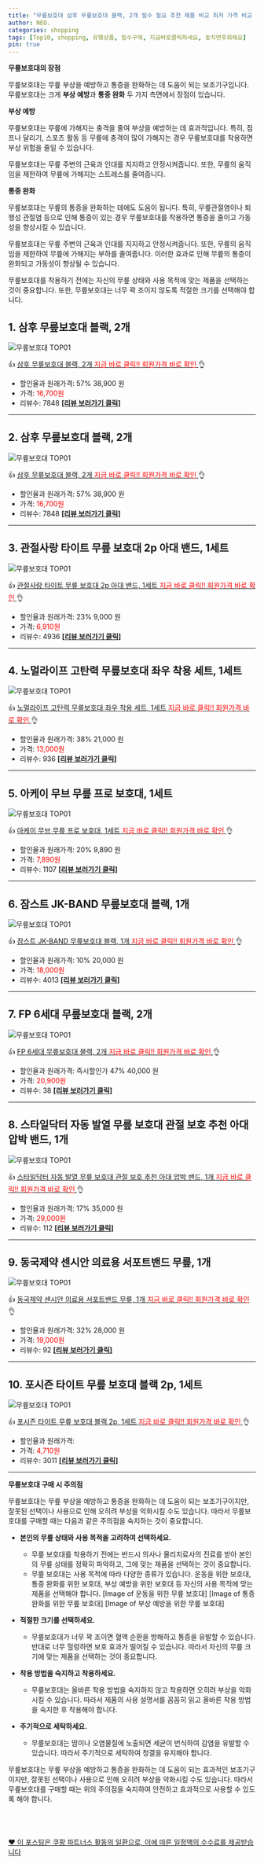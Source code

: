 ```yaml
---
title: "무릎보호대 삼후 무릎보호대 블랙, 2개 필수 필요 추천 제품 비교 최저 가격 비교 장점 구매가이드"
author: NEO.
categories: shopping
tags: [Top10, shopping, 유행상품, 필수구매, 지금바로클릭하세요, 놓치면후회해요]
pin: true
---
```

**무릎보호대의 장점**

무릎보호대는 무릎 부상을 예방하고 통증을 완화하는 데 도움이 되는 보조기구입니다. 무릎보호대는 크게 **부상 예방**과 **통증 완화** 두 가지 측면에서 장점이 있습니다.

**부상 예방**

무릎보호대는 무릎에 가해지는 충격을 줄여 부상을 예방하는 데 효과적입니다. 특히, 점프나 달리기, 스포츠 활동 등 무릎에 충격이 많이 가해지는 경우 무릎보호대를 착용하면 부상 위험을 줄일 수 있습니다.

무릎보호대는 무릎 주변의 근육과 인대를 지지하고 안정시켜줍니다. 또한, 무릎의 움직임을 제한하여 무릎에 가해지는 스트레스를 줄여줍니다.

**통증 완화**

무릎보호대는 무릎의 통증을 완화하는 데에도 도움이 됩니다. 특히, 무릎관절염이나 퇴행성 관절염 등으로 인해 통증이 있는 경우 무릎보호대를 착용하면 통증을 줄이고 가동성을 향상시킬 수 있습니다.

무릎보호대는 무릎 주변의 근육과 인대를 지지하고 안정시켜줍니다. 또한, 무릎의 움직임을 제한하여 무릎에 가해지는 부하를 줄여줍니다. 이러한 효과로 인해 무릎의 통증이 완화되고 가동성이 향상될 수 있습니다.

무릎보호대를 착용하기 전에는 자신의 무릎 상태와 사용 목적에 맞는 제품을 선택하는 것이 중요합니다. 또한, 무릎보호대는 너무 꽉 조이지 않도록 적절한 크기를 선택해야 합니다.

   

## 1. 삼후 무릎보호대 블랙, 2개

![무릎보호대 TOP01](https://thumbnail6.coupangcdn.com/thumbnails/remote/490x490ex/image/vendor_inventory/c219/f9641e938445cf7f68528e71e63f4efe15126d9babf8b0ddb5db49b1d542.jpg)


👍 [삼후 무릎보호대 블랙, 2개 <font color=red> 지금 바로 클릭!! 회원가격 바로 확인 </font> ](https://link.coupang.com/re/AFFSDP?lptag=AF3617701&subid=GithubCoopas&pageKey=6575827990&traceid=V0-153&itemId=14778775312&vendorItemId=82040985343) 👌 


- 할인율과 원래가격: 57%  38,900   원
- 가격: <span style='color:red'>16,700원</span>
- 리뷰수: 7848  [**[리뷰 보러가기 클릭]**](https://link.coupang.com/re/AFFSDP?lptag=AF3617701&subid=GithubCoopas&pageKey=6575827990&traceid=V0-153&itemId=14778775312&vendorItemId=82040985343)

---


   

## 2. 삼후 무릎보호대 블랙, 2개

![무릎보호대 TOP01](https://thumbnail6.coupangcdn.com/thumbnails/remote/490x490ex/image/vendor_inventory/c219/f9641e938445cf7f68528e71e63f4efe15126d9babf8b0ddb5db49b1d542.jpg)


👍 [삼후 무릎보호대 블랙, 2개 <font color=red> 지금 바로 클릭!! 회원가격 바로 확인 </font> ](https://link.coupang.com/re/AFFSDP?lptag=AF3617701&subid=GithubCoopas&pageKey=6575827990&traceid=V0-153&itemId=14778775312&vendorItemId=82040985343) 👌 


- 할인율과 원래가격: 57%  38,900   원
- 가격: <span style='color:red'>16,700원</span>
- 리뷰수: 7848  [**[리뷰 보러가기 클릭]**](https://link.coupang.com/re/AFFSDP?lptag=AF3617701&subid=GithubCoopas&pageKey=6575827990&traceid=V0-153&itemId=14778775312&vendorItemId=82040985343)

---


   

## 3. 관절사랑 타이트 무릎 보호대 2p 아대 밴드, 1세트

![무릎보호대 TOP01](https://thumbnail7.coupangcdn.com/thumbnails/remote/490x490ex/image/vendor_inventory/af6a/03756e28994a4777a0ffd552464f91c3bb3ad1b8fee9e1532dd3e20f32b0.jpeg)


👍 [관절사랑 타이트 무릎 보호대 2p 아대 밴드, 1세트 <font color=red> 지금 바로 클릭!! 회원가격 바로 확인 </font> ](https://link.coupang.com/re/AFFSDP?lptag=AF3617701&subid=GithubCoopas&pageKey=7417742876&traceid=V0-153&itemId=19235027025&vendorItemId=87860187320) 👌 


- 할인율과 원래가격: 23%  9,000   원
- 가격: <span style='color:red'>6,910원</span>
- 리뷰수: 4936  [**[리뷰 보러가기 클릭]**](https://link.coupang.com/re/AFFSDP?lptag=AF3617701&subid=GithubCoopas&pageKey=7417742876&traceid=V0-153&itemId=19235027025&vendorItemId=87860187320)

---


   

## 4. 노멀라이프 고탄력 무릎보호대 좌우 착용 세트, 1세트

![무릎보호대 TOP01](https://thumbnail6.coupangcdn.com/thumbnails/remote/490x490ex/image/rs_quotation_api/feq6bqpv/0a89938de56342c3a2ca10f708090a56.jpg)


👍 [노멀라이프 고탄력 무릎보호대 좌우 착용 세트, 1세트 <font color=red> 지금 바로 클릭!! 회원가격 바로 확인 </font> ](https://link.coupang.com/re/AFFSDP?lptag=AF3617701&subid=GithubCoopas&pageKey=7055349129&traceid=V0-153&itemId=17478461085&vendorItemId=85948056530) 👌 


- 할인율과 원래가격: 38%  21,000   원
- 가격: <span style='color:red'>13,000원</span>
- 리뷰수: 936  [**[리뷰 보러가기 클릭]**](https://link.coupang.com/re/AFFSDP?lptag=AF3617701&subid=GithubCoopas&pageKey=7055349129&traceid=V0-153&itemId=17478461085&vendorItemId=85948056530)

---


   

## 5. 아케이 무브 무릎 프로 보호대, 1세트

![무릎보호대 TOP01](https://thumbnail8.coupangcdn.com/thumbnails/remote/490x490ex/image/retail/images/1832069933994702-21e249ee-9946-4b52-9140-6278ec8bc6fd.jpg)


👍 [아케이 무브 무릎 프로 보호대, 1세트 <font color=red> 지금 바로 클릭!! 회원가격 바로 확인 </font> ](https://link.coupang.com/re/AFFSDP?lptag=AF3617701&subid=GithubCoopas&pageKey=7060457824&traceid=V0-153&itemId=17504687310&vendorItemId=84671993745) 👌 


- 할인율과 원래가격: 20%  9,890   원
- 가격: <span style='color:red'>7,890원</span>
- 리뷰수: 1107  [**[리뷰 보러가기 클릭]**](https://link.coupang.com/re/AFFSDP?lptag=AF3617701&subid=GithubCoopas&pageKey=7060457824&traceid=V0-153&itemId=17504687310&vendorItemId=84671993745)

---


   

## 6. 잠스트 JK-BAND 무릎보호대 블랙, 1개

![무릎보호대 TOP01](https://thumbnail8.coupangcdn.com/thumbnails/remote/490x490ex/image/retail/images/2589135503929379-1f88c6bb-034d-443f-a9d2-f5592e273b07.jpg)


👍 [잠스트 JK-BAND 무릎보호대 블랙, 1개 <font color=red> 지금 바로 클릭!! 회원가격 바로 확인 </font> ](https://link.coupang.com/re/AFFSDP?lptag=AF3617701&subid=GithubCoopas&pageKey=24406364&traceid=V0-153&itemId=11408482&vendorItemId=3017191641) 👌 


- 할인율과 원래가격: 10%  20,000   원
- 가격: <span style='color:red'>18,000원</span>
- 리뷰수: 4013  [**[리뷰 보러가기 클릭]**](https://link.coupang.com/re/AFFSDP?lptag=AF3617701&subid=GithubCoopas&pageKey=24406364&traceid=V0-153&itemId=11408482&vendorItemId=3017191641)

---


   

## 7. FP 6세대 무릎보호대 블랙, 2개

![무릎보호대 TOP01](https://thumbnail8.coupangcdn.com/thumbnails/remote/490x490ex/image/vendor_inventory/aafe/b29c22841f2a7ef657b1f443fbb7c8aeda10cb40a93d63f0564dc3a1aaf9.jpg)


👍 [FP 6세대 무릎보호대 블랙, 2개 <font color=red> 지금 바로 클릭!! 회원가격 바로 확인 </font> ](https://link.coupang.com/re/AFFSDP?lptag=AF3617701&subid=GithubCoopas&pageKey=7732472637&traceid=V0-153&itemId=19739992157&vendorItemId=86843726572) 👌 


- 할인율과 원래가격: 즉시할인가 47%  40,000   원
- 가격: <span style='color:red'>20,900원</span>
- 리뷰수: 38  [**[리뷰 보러가기 클릭]**](https://link.coupang.com/re/AFFSDP?lptag=AF3617701&subid=GithubCoopas&pageKey=7732472637&traceid=V0-153&itemId=19739992157&vendorItemId=86843726572)

---


   

## 8. 스타일닥터 자동 발열 무릎 보호대 관절 보호 추천 아대 압박 밴드, 1개

![무릎보호대 TOP01](https://thumbnail6.coupangcdn.com/thumbnails/remote/490x490ex/image/vendor_inventory/dbb2/5da635104d65574ed9b2b5e6070b2ffae5956331d3310683a0370aee1d1c.jpg)


👍 [스타일닥터 자동 발열 무릎 보호대 관절 보호 추천 아대 압박 밴드, 1개 <font color=red> 지금 바로 클릭!! 회원가격 바로 확인 </font> ](https://link.coupang.com/re/AFFSDP?lptag=AF3617701&subid=GithubCoopas&pageKey=7061212567&traceid=V0-153&itemId=17508680167&vendorItemId=86952277403) 👌 


- 할인율과 원래가격: 17%  35,000   원
- 가격: <span style='color:red'>29,000원</span>
- 리뷰수: 112  [**[리뷰 보러가기 클릭]**](https://link.coupang.com/re/AFFSDP?lptag=AF3617701&subid=GithubCoopas&pageKey=7061212567&traceid=V0-153&itemId=17508680167&vendorItemId=86952277403)

---


   

## 9. 동국제약 센시안 의료용 서포트밴드 무릎, 1개

![무릎보호대 TOP01](https://thumbnail6.coupangcdn.com/thumbnails/remote/490x490ex/image/retail/images/2023/05/09/14/4/2b1e7a9c-0d19-4fe8-ad3e-5e3a51b9e322.png)


👍 [동국제약 센시안 의료용 서포트밴드 무릎, 1개 <font color=red> 지금 바로 클릭!! 회원가격 바로 확인 </font> ](https://link.coupang.com/re/AFFSDP?lptag=AF3617701&subid=GithubCoopas&pageKey=7322588542&traceid=V0-153&itemId=18784183439&vendorItemId=85915486070) 👌 


- 할인율과 원래가격: 32%  28,000   원
- 가격: <span style='color:red'>19,000원</span>
- 리뷰수: 92  [**[리뷰 보러가기 클릭]**](https://link.coupang.com/re/AFFSDP?lptag=AF3617701&subid=GithubCoopas&pageKey=7322588542&traceid=V0-153&itemId=18784183439&vendorItemId=85915486070)

---


   

## 10. 포시즌 타이트 무릎 보호대 블랙 2p, 1세트

![무릎보호대 TOP01](https://thumbnail8.coupangcdn.com/thumbnails/remote/490x490ex/image/retail/images/18385538654232148-54d6810c-270e-40bf-b4a5-d3d1e6fb7c0c.jpg)


👍 [포시즌 타이트 무릎 보호대 블랙 2p, 1세트 <font color=red> 지금 바로 클릭!! 회원가격 바로 확인 </font> ](https://link.coupang.com/re/AFFSDP?lptag=AF3617701&subid=GithubCoopas&pageKey=7677650887&traceid=V0-153&itemId=13639408928&vendorItemId=70725950671) 👌 


- 할인율과 원래가격: 
- 가격: <span style='color:red'>4,710원</span>
- 리뷰수: 3011  [**[리뷰 보러가기 클릭]**](https://link.coupang.com/re/AFFSDP?lptag=AF3617701&subid=GithubCoopas&pageKey=7677650887&traceid=V0-153&itemId=13639408928&vendorItemId=70725950671)

---
**무릎보호대 구매 시 주의점**

무릎보호대는 무릎 부상을 예방하고 통증을 완화하는 데 도움이 되는 보조기구이지만, 잘못된 선택이나 사용으로 인해 오히려 부상을 악화시킬 수도 있습니다. 따라서 무릎보호대를 구매할 때는 다음과 같은 주의점을 숙지하는 것이 중요합니다.

* **본인의 무릎 상태와 사용 목적을 고려하여 선택하세요.**
    * 무릎 보호대를 착용하기 전에는 반드시 의사나 물리치료사의 진료를 받아 본인의 무릎 상태를 정확히 파악하고, 그에 맞는 제품을 선택하는 것이 중요합니다.
    * 무릎 보호대는 사용 목적에 따라 다양한 종류가 있습니다. 운동을 위한 보호대, 통증 완화를 위한 보호대, 부상 예방을 위한 보호대 등 자신의 사용 목적에 맞는 제품을 선택해야 합니다.
[Image of 운동을 위한 무릎 보호대]
[Image of 통증 완화를 위한 무릎 보호대]
[Image of 부상 예방을 위한 무릎 보호대]

* **적절한 크기를 선택하세요.**
    * 무릎보호대가 너무 꽉 조이면 혈액 순환을 방해하고 통증을 유발할 수 있습니다. 반대로 너무 헐렁하면 보호 효과가 떨어질 수 있습니다. 따라서 자신의 무릎 크기에 맞는 제품을 선택하는 것이 중요합니다.

* **착용 방법을 숙지하고 착용하세요.**
    * 무릎보호대는 올바른 착용 방법을 숙지하지 않고 착용하면 오히려 부상을 악화시킬 수 있습니다. 따라서 제품의 사용 설명서를 꼼꼼히 읽고 올바른 착용 방법을 숙지한 후 착용해야 합니다.

* **주기적으로 세탁하세요.**
    * 무릎보호대는 땀이나 오염물질에 노출되면 세균이 번식하여 감염을 유발할 수 있습니다. 따라서 주기적으로 세탁하여 청결을 유지해야 합니다.

무릎보호대는 무릎 부상을 예방하고 통증을 완화하는 데 도움이 되는 효과적인 보조기구이지만, 잘못된 선택이나 사용으로 인해 오히려 부상을 악화시킬 수도 있습니다. 따라서 무릎보호대를 구매할 때는 위의 주의점을 숙지하여 안전하고 효과적으로 사용할 수 있도록 해야 합니다.<br><br><br><br><br> [ ❤  이 포스팅은 쿠팡 파트너스 활동의 일환으로, 이에 따른 일정액의 수수료를 제공받습니다](https://link.coupang.com/a/bcEFyh)